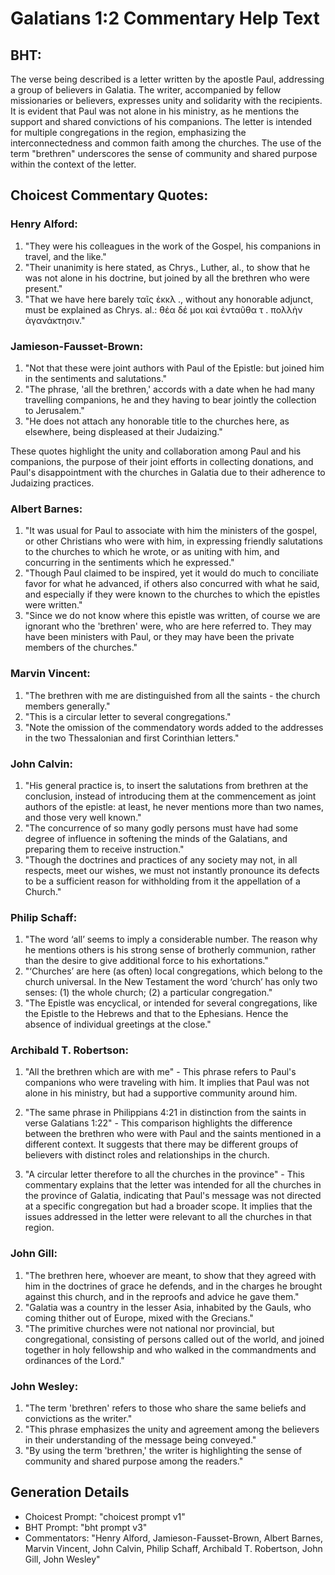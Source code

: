 # Galatians 1:2 Commentary Help Text

## BHT:
The verse being described is a letter written by the apostle Paul, addressing a group of believers in Galatia. The writer, accompanied by fellow missionaries or believers, expresses unity and solidarity with the recipients. It is evident that Paul was not alone in his ministry, as he mentions the support and shared convictions of his companions. The letter is intended for multiple congregations in the region, emphasizing the interconnectedness and common faith among the churches. The use of the term "brethren" underscores the sense of community and shared purpose within the context of the letter.

## Choicest Commentary Quotes:
### Henry Alford:
1. "They were his colleagues in the work of the Gospel, his companions in travel, and the like."
2. "Their unanimity is here stated, as Chrys., Luther, al., to show that he was not alone in his doctrine, but joined by all the brethren who were present."
3. "That we have here barely ταῖς ἐκκλ ., without any honorable adjunct, must be explained as Chrys. al.: θέα δέ μοι καὶ ἐνταῦθα τ . πολλὴν ἀγανάκτησιν."

### Jamieson-Fausset-Brown:
1. "Not that these were joint authors with Paul of the Epistle: but joined him in the sentiments and salutations."
2. "The phrase, 'all the brethren,' accords with a date when he had many travelling companions, he and they having to bear jointly the collection to Jerusalem."
3. "He does not attach any honorable title to the churches here, as elsewhere, being displeased at their Judaizing."

These quotes highlight the unity and collaboration among Paul and his companions, the purpose of their joint efforts in collecting donations, and Paul's disappointment with the churches in Galatia due to their adherence to Judaizing practices.

### Albert Barnes:
1. "It was usual for Paul to associate with him the ministers of the gospel, or other Christians who were with him, in expressing friendly salutations to the churches to which he wrote, or as uniting with him, and concurring in the sentiments which he expressed."
2. "Though Paul claimed to be inspired, yet it would do much to conciliate favor for what he advanced, if others also concurred with what he said, and especially if they were known to the churches to which the epistles were written."
3. "Since we do not know where this epistle was written, of course we are ignorant who the 'brethren' were, who are here referred to. They may have been ministers with Paul, or they may have been the private members of the churches."

### Marvin Vincent:
1. "The brethren with me are distinguished from all the saints - the church members generally."
2. "This is a circular letter to several congregations."
3. "Note the omission of the commendatory words added to the addresses in the two Thessalonian and first Corinthian letters."

### John Calvin:
1. "His general practice is, to insert the salutations from brethren at the conclusion, instead of introducing them at the commencement as joint authors of the epistle: at least, he never mentions more than two names, and those very well known."
2. "The concurrence of so many godly persons must have had some degree of influence in softening the minds of the Galatians, and preparing them to receive instruction."
3. "Though the doctrines and practices of any society may not, in all respects, meet our wishes, we must not instantly pronounce its defects to be a sufficient reason for withholding from it the appellation of a Church."

### Philip Schaff:
1. "The word ‘all’ seems to imply a considerable number. The reason why he mentions others is his strong sense of brotherly communion, rather than the desire to give additional force to his exhortations."
2. "‘Churches’ are here (as often) local congregations, which belong to the church universal. In the New Testament the word ‘church’ has only two senses: (1) the whole church; (2) a particular congregation."
3. "The Epistle was encyclical, or intended for several congregations, like the Epistle to the Hebrews and that to the Ephesians. Hence the absence of individual greetings at the close."

### Archibald T. Robertson:
1. "All the brethren which are with me" - This phrase refers to Paul's companions who were traveling with him. It implies that Paul was not alone in his ministry, but had a supportive community around him. 

2. "The same phrase in Philippians 4:21 in distinction from the saints in verse Galatians 1:22" - This comparison highlights the difference between the brethren who were with Paul and the saints mentioned in a different context. It suggests that there may be different groups of believers with distinct roles and relationships in the church. 

3. "A circular letter therefore to all the churches in the province" - This commentary explains that the letter was intended for all the churches in the province of Galatia, indicating that Paul's message was not directed at a specific congregation but had a broader scope. It implies that the issues addressed in the letter were relevant to all the churches in that region.

### John Gill:
1. "The brethren here, whoever are meant, to show that they agreed with him in the doctrines of grace he defends, and in the charges he brought against this church, and in the reproofs and advice he gave them."
2. "Galatia was a country in the lesser Asia, inhabited by the Gauls, who coming thither out of Europe, mixed with the Grecians."
3. "The primitive churches were not national nor provincial, but congregational, consisting of persons called out of the world, and joined together in holy fellowship and who walked in the commandments and ordinances of the Lord."

### John Wesley:
1. "The term 'brethren' refers to those who share the same beliefs and convictions as the writer."
2. "This phrase emphasizes the unity and agreement among the believers in their understanding of the message being conveyed."
3. "By using the term 'brethren,' the writer is highlighting the sense of community and shared purpose among the readers."


## Generation Details
- Choicest Prompt: "choicest prompt v1"
- BHT Prompt: "bht prompt v3"
- Commentators: "Henry Alford, Jamieson-Fausset-Brown, Albert Barnes, Marvin Vincent, John Calvin, Philip Schaff, Archibald T. Robertson, John Gill, John Wesley"
